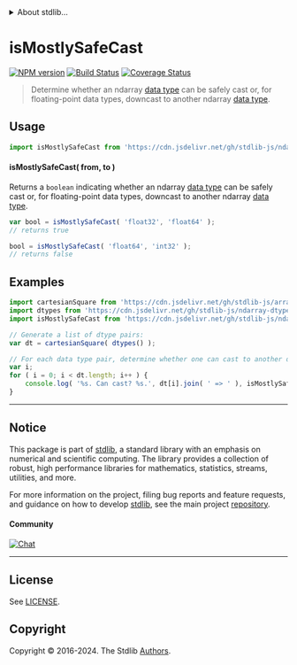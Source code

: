 <!--

@license Apache-2.0

Copyright (c) 2023 The Stdlib Authors.

Licensed under the Apache License, Version 2.0 (the "License");
you may not use this file except in compliance with the License.
You may obtain a copy of the License at

   http://www.apache.org/licenses/LICENSE-2.0

Unless required by applicable law or agreed to in writing, software
distributed under the License is distributed on an "AS IS" BASIS,
WITHOUT WARRANTIES OR CONDITIONS OF ANY KIND, either express or implied.
See the License for the specific language governing permissions and
limitations under the License.

-->


<details>
  <summary>
    About stdlib...
  </summary>
  <p>We believe in a future in which the web is a preferred environment for numerical computation. To help realize this future, we've built stdlib. stdlib is a standard library, with an emphasis on numerical and scientific computation, written in JavaScript (and C) for execution in browsers and in Node.js.</p>
  <p>The library is fully decomposable, being architected in such a way that you can swap out and mix and match APIs and functionality to cater to your exact preferences and use cases.</p>
  <p>When you use stdlib, you can be absolutely certain that you are using the most thorough, rigorous, well-written, studied, documented, tested, measured, and high-quality code out there.</p>
  <p>To join us in bringing numerical computing to the web, get started by checking us out on <a href="https://github.com/stdlib-js/stdlib">GitHub</a>, and please consider <a href="https://opencollective.com/stdlib">financially supporting stdlib</a>. We greatly appreciate your continued support!</p>
</details>

# isMostlySafeCast

[![NPM version][npm-image]][npm-url] [![Build Status][test-image]][test-url] [![Coverage Status][coverage-image]][coverage-url] <!-- [![dependencies][dependencies-image]][dependencies-url] -->

> Determine whether an ndarray [data type][@stdlib/ndarray/dtypes] can be safely cast or, for floating-point data types, downcast to another ndarray [data type][@stdlib/ndarray/dtypes].

<!-- Section to include introductory text. Make sure to keep an empty line after the intro `section` element and another before the `/section` close. -->

<section class="intro">

</section>

<!-- /.intro -->

<!-- Package usage documentation. -->



<section class="usage">

## Usage

```javascript
import isMostlySafeCast from 'https://cdn.jsdelivr.net/gh/stdlib-js/ndarray-base-assert-is-mostly-safe-data-type-cast@deno/mod.js';
```

#### isMostlySafeCast( from, to )

Returns a `boolean` indicating whether an ndarray [data type][@stdlib/ndarray/dtypes] can be safely cast or, for floating-point data types, downcast to another ndarray [data type][@stdlib/ndarray/dtypes].

```javascript
var bool = isMostlySafeCast( 'float32', 'float64' );
// returns true

bool = isMostlySafeCast( 'float64', 'int32' );
// returns false
```

</section>

<!-- /.usage -->

<!-- Package usage notes. Make sure to keep an empty line after the `section` element and another before the `/section` close. -->

<section class="notes">

</section>

<!-- /.notes -->

<!-- Package usage examples. -->

<section class="examples">

## Examples

<!-- eslint no-undef: "error" -->

```javascript
import cartesianSquare from 'https://cdn.jsdelivr.net/gh/stdlib-js/array-cartesian-square@deno/mod.js';
import dtypes from 'https://cdn.jsdelivr.net/gh/stdlib-js/ndarray-dtypes@deno/mod.js';
import isMostlySafeCast from 'https://cdn.jsdelivr.net/gh/stdlib-js/ndarray-base-assert-is-mostly-safe-data-type-cast@deno/mod.js';

// Generate a list of dtype pairs:
var dt = cartesianSquare( dtypes() );

// For each data type pair, determine whether one can cast to another data type...
var i;
for ( i = 0; i < dt.length; i++ ) {
    console.log( '%s. Can cast? %s.', dt[i].join( ' => ' ), isMostlySafeCast.apply( null, dt[i] ) );
}
```

</section>

<!-- /.examples -->

<!-- Section to include cited references. If references are included, add a horizontal rule *before* the section. Make sure to keep an empty line after the `section` element and another before the `/section` close. -->

<section class="references">

</section>

<!-- /.references -->

<!-- Section for related `stdlib` packages. Do not manually edit this section, as it is automatically populated. -->

<section class="related">

</section>

<!-- /.related -->

<!-- Section for all links. Make sure to keep an empty line after the `section` element and another before the `/section` close. -->


<section class="main-repo" >

* * *

## Notice

This package is part of [stdlib][stdlib], a standard library with an emphasis on numerical and scientific computing. The library provides a collection of robust, high performance libraries for mathematics, statistics, streams, utilities, and more.

For more information on the project, filing bug reports and feature requests, and guidance on how to develop [stdlib][stdlib], see the main project [repository][stdlib].

#### Community

[![Chat][chat-image]][chat-url]

---

## License

See [LICENSE][stdlib-license].


## Copyright

Copyright &copy; 2016-2024. The Stdlib [Authors][stdlib-authors].

</section>

<!-- /.stdlib -->

<!-- Section for all links. Make sure to keep an empty line after the `section` element and another before the `/section` close. -->

<section class="links">

[npm-image]: http://img.shields.io/npm/v/@stdlib/ndarray-base-assert-is-mostly-safe-data-type-cast.svg
[npm-url]: https://npmjs.org/package/@stdlib/ndarray-base-assert-is-mostly-safe-data-type-cast

[test-image]: https://github.com/stdlib-js/ndarray-base-assert-is-mostly-safe-data-type-cast/actions/workflows/test.yml/badge.svg?branch=v0.2.1
[test-url]: https://github.com/stdlib-js/ndarray-base-assert-is-mostly-safe-data-type-cast/actions/workflows/test.yml?query=branch:v0.2.1

[coverage-image]: https://img.shields.io/codecov/c/github/stdlib-js/ndarray-base-assert-is-mostly-safe-data-type-cast/main.svg
[coverage-url]: https://codecov.io/github/stdlib-js/ndarray-base-assert-is-mostly-safe-data-type-cast?branch=main

<!--

[dependencies-image]: https://img.shields.io/david/stdlib-js/ndarray-base-assert-is-mostly-safe-data-type-cast.svg
[dependencies-url]: https://david-dm.org/stdlib-js/ndarray-base-assert-is-mostly-safe-data-type-cast/main

-->

[chat-image]: https://img.shields.io/gitter/room/stdlib-js/stdlib.svg
[chat-url]: https://app.gitter.im/#/room/#stdlib-js_stdlib:gitter.im

[stdlib]: https://github.com/stdlib-js/stdlib

[stdlib-authors]: https://github.com/stdlib-js/stdlib/graphs/contributors

[umd]: https://github.com/umdjs/umd
[es-module]: https://developer.mozilla.org/en-US/docs/Web/JavaScript/Guide/Modules

[deno-url]: https://github.com/stdlib-js/ndarray-base-assert-is-mostly-safe-data-type-cast/tree/deno
[deno-readme]: https://github.com/stdlib-js/ndarray-base-assert-is-mostly-safe-data-type-cast/blob/deno/README.md
[umd-url]: https://github.com/stdlib-js/ndarray-base-assert-is-mostly-safe-data-type-cast/tree/umd
[umd-readme]: https://github.com/stdlib-js/ndarray-base-assert-is-mostly-safe-data-type-cast/blob/umd/README.md
[esm-url]: https://github.com/stdlib-js/ndarray-base-assert-is-mostly-safe-data-type-cast/tree/esm
[esm-readme]: https://github.com/stdlib-js/ndarray-base-assert-is-mostly-safe-data-type-cast/blob/esm/README.md
[branches-url]: https://github.com/stdlib-js/ndarray-base-assert-is-mostly-safe-data-type-cast/blob/main/branches.md

[stdlib-license]: https://raw.githubusercontent.com/stdlib-js/ndarray-base-assert-is-mostly-safe-data-type-cast/main/LICENSE

[@stdlib/ndarray/dtypes]: https://github.com/stdlib-js/ndarray-dtypes/tree/deno

</section>

<!-- /.links -->

